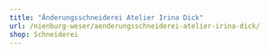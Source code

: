 ```yaml
---
title: "Änderungsschneiderei Atelier Irina Dick"
url: /nienburg-weser/aenderungsschneiderei-atelier-irina-dick/
shop: Schneiderei
---
```

